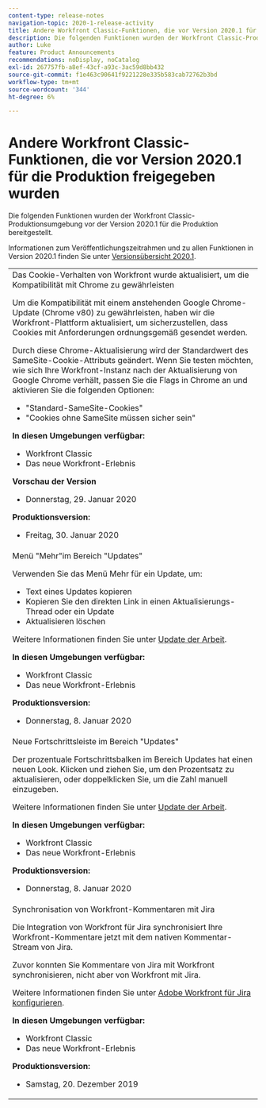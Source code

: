 ```yaml
---
content-type: release-notes
navigation-topic: 2020-1-release-activity
title: Andere Workfront Classic-Funktionen, die vor Version 2020.1 für die Produktion freigegeben wurden
description: Die folgenden Funktionen wurden der Workfront Classic-Produktionsumgebung vor der Version 2020.1 für die Produktion bereitgestellt.
author: Luke
feature: Product Announcements
recommendations: noDisplay, noCatalog
exl-id: 267757fb-a8ef-43cf-a93c-3ac59d8bb432
source-git-commit: f1e463c90641f9221228e335b583cab72762b3bd
workflow-type: tm+mt
source-wordcount: '344'
ht-degree: 6%

---
```


# Andere Workfront Classic-Funktionen, die vor Version 2020.1 für die Produktion freigegeben wurden

Die folgenden Funktionen wurden der Workfront Classic-Produktionsumgebung vor der Version 2020.1 für die Produktion bereitgestellt.

Informationen zum Veröffentlichungszeitrahmen und zu allen Funktionen in Version 2020.1 finden Sie unter [Versionsübersicht 2020.1](../../../product-announcements/product-releases/2020.1-release-activity/2020-1-release-overview.md).

<table style="table-layout:auto"> 
 <col> 
 <tbody> 
  <tr data-mc-conditions=""> 
   <td> Das Cookie-Verhalten von Workfront wurde aktualisiert, um die Kompatibilität mit Chrome zu gewährleisten <p>Um die Kompatibilität mit einem anstehenden Google Chrome-Update (Chrome v80) zu gewährleisten, haben wir die Workfront-Plattform aktualisiert, um sicherzustellen, dass Cookies mit Anforderungen ordnungsgemäß gesendet werden. </p> <p>Durch diese Chrome-Aktualisierung wird der Standardwert des SameSite-Cookie-Attributs geändert. Wenn Sie testen möchten, wie sich Ihre Workfront-Instanz nach der Aktualisierung von Google Chrome verhält, passen Sie die Flags in Chrome an und aktivieren Sie die folgenden Optionen: </p> 
    <ul> 
     <li>"Standard-SameSite-Cookies" </li> 
     <li>"Cookies ohne SameSite müssen sicher sein"</li> 
    </ul> 
    <div class="workfront_plans"> 
     <p><strong>In diesen Umgebungen verfügbar:</strong> </p> 
     <ul> 
      <li>Workfront Classic</li> 
      <li>Das neue Workfront-Erlebnis</li> 
     </ul> 
     <p><strong>Vorschau der Version</strong> </p> 
     <ul> 
      <li>Donnerstag, 29. Januar 2020</li> 
     </ul> 
     <p><strong>Produktionsversion:</strong> </p> 
     <ul> 
      <li> Freitag, 30. Januar 2020</li> 
     </ul> 
    </div> </td> 
  </tr> 
  <tr> 
   <td>Menü "Mehr"im Bereich "Updates" <p>Verwenden Sie das Menü Mehr für ein Update, um:</p> 
    <ul> 
     <li>Text eines Updates kopieren</li> 
     <li>Kopieren Sie den direkten Link in einen Aktualisierungs-Thread oder ein Update</li> 
     <li>Aktualisieren löschen</li> 
    </ul> <p>Weitere Informationen finden Sie unter <a href="../../../workfront-basics/updating-work-items-and-viewing-updates/update-work.md" class="MCXref xref" xrefformat="{para}">Update der Arbeit</a>.</p> 
    <div class="workfront_plans"> 
     <p><strong>In diesen Umgebungen verfügbar:</strong> </p> 
     <ul> 
      <li>Workfront Classic</li> 
      <li>Das neue Workfront-Erlebnis</li> 
     </ul> 
     <p><strong>Produktionsversion:</strong> </p> 
     <ul> 
      <li> Donnerstag, 8. Januar 2020</li> 
     </ul> 
    </div> </td> 
  </tr> 
  <tr data-mc-conditions=""> 
   <td>Neue Fortschrittsleiste im Bereich "Updates" <p>Der prozentuale Fortschrittsbalken im Bereich Updates hat einen neuen Look. Klicken und ziehen Sie, um den Prozentsatz zu aktualisieren, oder doppelklicken Sie, um die Zahl manuell einzugeben.</p> <p>Weitere Informationen finden Sie unter <a href="../../../workfront-basics/updating-work-items-and-viewing-updates/update-work.md" class="MCXref xref" xrefformat="{para}">Update der Arbeit</a>.</p> 
    <div class="workfront_plans"> 
     <p><strong>In diesen Umgebungen verfügbar:</strong> </p> 
     <ul> 
      <li>Workfront Classic</li> 
      <li>Das neue Workfront-Erlebnis</li> 
     </ul> 
     <p><strong>Produktionsversion:</strong> </p> 
     <ul> 
      <li> Donnerstag, 8. Januar 2020</li> 
     </ul> 
    </div> </td> 
  </tr> 
  <tr> 
   <td> Synchronisation von Workfront-Kommentaren mit Jira <p>Die Integration von Workfront für Jira synchronisiert Ihre Workfront-Kommentare jetzt mit dem nativen Kommentar-Stream von Jira.</p> <p>Zuvor konnten Sie Kommentare von Jira mit Workfront synchronisieren, nicht aber von Workfront mit Jira. </p> <p>Weitere Informationen finden Sie unter <a href="../../../workfront-integrations-and-apps/use-workfront-with-jira/configure-workfront-for-jira.md" class="MCXref xref" xrefformat="{para}">Adobe Workfront für Jira konfigurieren</a>.</p> 
    <div class="workfront_plans"> 
     <p><strong>In diesen Umgebungen verfügbar:</strong> </p> 
     <ul> 
      <li>Workfront Classic</li> 
      <li>Das neue Workfront-Erlebnis</li> 
     </ul> 
     <p><strong>Produktionsversion:</strong> </p> 
     <ul> 
      <li> Samstag, 20. Dezember 2019</li> 
     </ul> 
    </div> </td> 
  </tr> 
 </tbody> 
</table>
